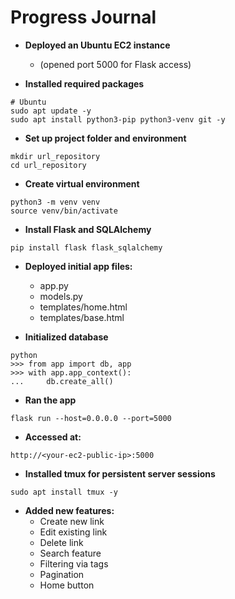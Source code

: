 # Progress Journal
- **Deployed an Ubuntu EC2 instance**
  - (opened port 5000 for Flask access)

- **Installed required packages**
```
# Ubuntu
sudo apt update -y
sudo apt install python3-pip python3-venv git -y
```

- **Set up project folder and environment**
```
mkdir url_repository
cd url_repository
```

- **Create virtual environment**
```
python3 -m venv venv
source venv/bin/activate
```

- **Install Flask and SQLAlchemy**
```
pip install flask flask_sqlalchemy
```

- **Deployed initial app files:**
  - app.py
  - models.py
  - templates/home.html
  - templates/base.html

- **Initialized database**
```
python
>>> from app import db, app
>>> with app.app_context():
...     db.create_all()

```
- **Ran the app**
```
flask run --host=0.0.0.0 --port=5000
```
- **Accessed at:**
```
http://<your-ec2-public-ip>:5000
```

- **Installed tmux for persistent server sessions**
```
sudo apt install tmux -y
```

- **Added new features:**
  - Create new link
  - Edit existing link
  - Delete link
  - Search feature
  - Filtering via tags
  - Pagination
  - Home button
